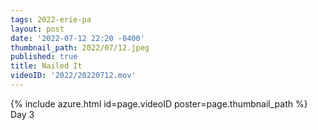 ```yaml
---
tags: 2022-erie-pa
layout: post
date: '2022-07-12 22:20 -0400'
thumbnail_path: 2022/07/12.jpeg
published: true
title: Nailed It
videoID: '2022/20220712.mov'
---
```


{% include azure.html id=page.videoID poster=page.thumbnail_path %}
Day 3